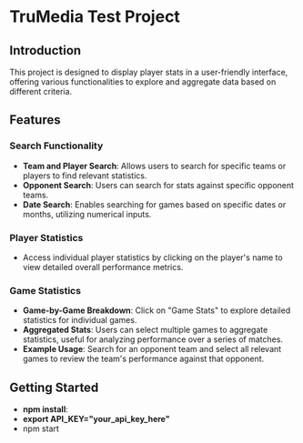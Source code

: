 # TruMedia Test Project

## Introduction
This project is designed to display player stats in a user-friendly interface, offering various functionalities to explore and aggregate data based on different criteria.

## Features

### Search Functionality
- **Team and Player Search**: Allows users to search for specific teams or players to find relevant statistics.
- **Opponent Search**: Users can search for stats against specific opponent teams.
- **Date Search**: Enables searching for games based on specific dates or months, utilizing numerical inputs.

### Player Statistics
- Access individual player statistics by clicking on the player's name to view detailed overall performance metrics.

### Game Statistics
- **Game-by-Game Breakdown**: Click on "Game Stats" to explore detailed statistics for individual games.
- **Aggregated Stats**: Users can select multiple games to aggregate statistics, useful for analyzing performance over a series of matches.
- **Example Usage**: Search for an opponent team and select all relevant games to review the team's performance against that opponent.

## Getting Started
- **npm install**:
- **export API_KEY="your_api_key_here"**
- npm start

